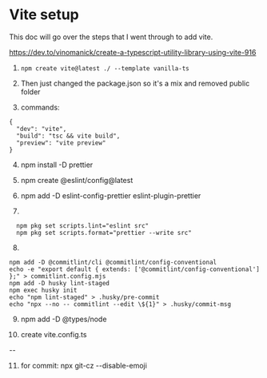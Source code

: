 # Vite setup

This doc will go over the steps that I went through to add vite.

https://dev.to/vinomanick/create-a-typescript-utility-library-using-vite-916

1. `npm create vite@latest ./ --template vanilla-ts`

2. Then just changed the package.json so it's a mix and removed public folder

3. commands:

```
{
  "dev": "vite",
  "build": "tsc && vite build",
  "preview": "vite preview"
}
```

4. npm install -D prettier

5. npm create @eslint/config@latest

6. npm add -D eslint-config-prettier eslint-plugin-prettier
7.

```
  npm pkg set scripts.lint="eslint src"
  npm pkg set scripts.format="prettier --write src"
```

8.

```
npm add -D @commitlint/cli @commitlint/config-conventional
echo -e "export default { extends: ['@commitlint/config-conventional'] };" > commitlint.config.mjs
npm add -D husky lint-staged
npm exec husky init
echo "npm lint-staged" > .husky/pre-commit
echo "npx --no -- commitlint --edit \${1}" > .husky/commit-msg
```

9. npm add -D @types/node

10. create vite.config.ts

--

11. for commit: npx git-cz --disable-emoji
